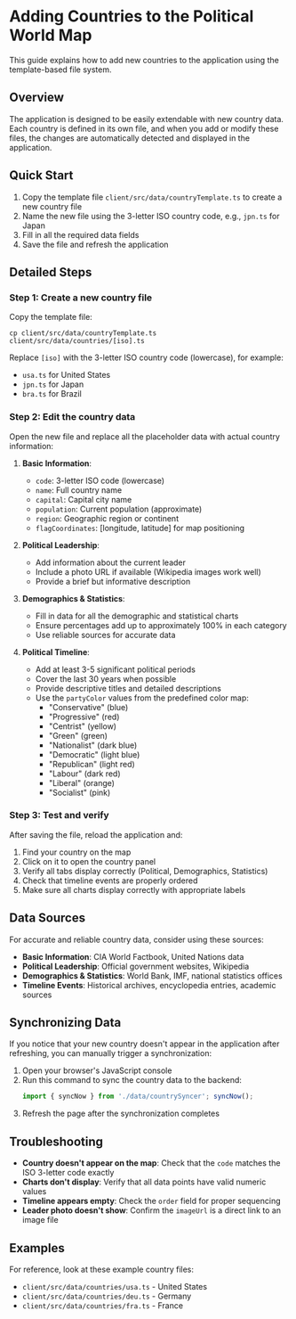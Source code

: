 # Adding Countries to the Political World Map

This guide explains how to add new countries to the application using the template-based file system.

## Overview

The application is designed to be easily extendable with new country data. Each country is defined in its own file, and when you add or modify these files, the changes are automatically detected and displayed in the application.

## Quick Start

1. Copy the template file `client/src/data/countryTemplate.ts` to create a new country file
2. Name the new file using the 3-letter ISO country code, e.g., `jpn.ts` for Japan
3. Fill in all the required data fields
4. Save the file and refresh the application

## Detailed Steps

### Step 1: Create a new country file

Copy the template file:
```
cp client/src/data/countryTemplate.ts client/src/data/countries/[iso].ts
```

Replace `[iso]` with the 3-letter ISO country code (lowercase), for example:
- `usa.ts` for United States
- `jpn.ts` for Japan
- `bra.ts` for Brazil

### Step 2: Edit the country data

Open the new file and replace all the placeholder data with actual country information:

1. **Basic Information**:
   - `code`: 3-letter ISO code (lowercase)
   - `name`: Full country name
   - `capital`: Capital city name
   - `population`: Current population (approximate)
   - `region`: Geographic region or continent
   - `flagCoordinates`: [longitude, latitude] for map positioning

2. **Political Leadership**:
   - Add information about the current leader
   - Include a photo URL if available (Wikipedia images work well)
   - Provide a brief but informative description

3. **Demographics & Statistics**:
   - Fill in data for all the demographic and statistical charts
   - Ensure percentages add up to approximately 100% in each category
   - Use reliable sources for accurate data

4. **Political Timeline**:
   - Add at least 3-5 significant political periods
   - Cover the last 30 years when possible
   - Provide descriptive titles and detailed descriptions
   - Use the `partyColor` values from the predefined color map:
     - "Conservative" (blue)
     - "Progressive" (red)
     - "Centrist" (yellow)
     - "Green" (green)
     - "Nationalist" (dark blue)
     - "Democratic" (light blue)
     - "Republican" (light red)
     - "Labour" (dark red)
     - "Liberal" (orange)
     - "Socialist" (pink)

### Step 3: Test and verify

After saving the file, reload the application and:

1. Find your country on the map
2. Click on it to open the country panel
3. Verify all tabs display correctly (Political, Demographics, Statistics)
4. Check that timeline events are properly ordered
5. Make sure all charts display correctly with appropriate labels

## Data Sources

For accurate and reliable country data, consider using these sources:

- **Basic Information**: CIA World Factbook, United Nations data
- **Political Leadership**: Official government websites, Wikipedia
- **Demographics & Statistics**: World Bank, IMF, national statistics offices
- **Timeline Events**: Historical archives, encyclopedia entries, academic sources

## Synchronizing Data

If you notice that your new country doesn't appear in the application after refreshing, you can manually trigger a synchronization:

1. Open your browser's JavaScript console
2. Run this command to sync the country data to the backend:
   ```javascript
   import { syncNow } from './data/countrySyncer'; syncNow();
   ```
3. Refresh the page after the synchronization completes

## Troubleshooting

- **Country doesn't appear on the map**: Check that the `code` matches the ISO 3-letter code exactly
- **Charts don't display**: Verify that all data points have valid numeric values
- **Timeline appears empty**: Check the `order` field for proper sequencing
- **Leader photo doesn't show**: Confirm the `imageUrl` is a direct link to an image file

## Examples

For reference, look at these example country files:
- `client/src/data/countries/usa.ts` - United States
- `client/src/data/countries/deu.ts` - Germany
- `client/src/data/countries/fra.ts` - France
